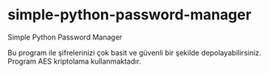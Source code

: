 # simple-python-password-manager
Simple Python Password Manager

Bu program ile şifrelerinizi çok basit ve güvenli bir şekilde depolayabilirsiniz. Program AES kriptolama kullanmaktadır.

